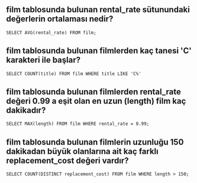 ## film tablosunda bulunan rental_rate sütunundaki değerlerin ortalaması nedir?

    SELECT AVG(rental_rate) FROM film;


## film tablosunda bulunan filmlerden kaç tanesi 'C' karakteri ile başlar?

    SELECT COUNT(title) FROM film WHERE title LIKE 'C%'


## film tablosunda bulunan filmlerden rental_rate değeri 0.99 a eşit olan en uzun (length) film kaç dakikadır?

    SELECT MAX(length) FROM film WHERE rental_rate = 0.99;


## film tablosunda bulunan filmlerin uzunluğu 150 dakikadan büyük olanlarına ait kaç farklı replacement_cost değeri vardır?

    SELECT COUNT(DISTINCT replacement_cost) FROM film WHERE length > 150;